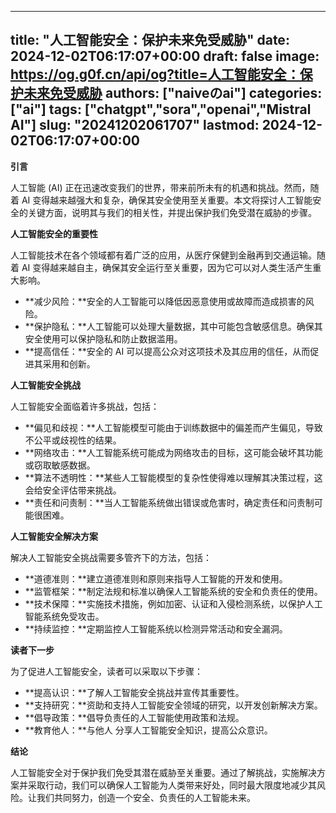 
---
title: "人工智能安全：保护未来免受威胁"
date: 2024-12-02T06:17:07+00:00
draft: false
image: https://og.g0f.cn/api/og?title=人工智能安全：保护未来免受威胁
authors: ["naiveのai"]
categories: ["ai"]
tags: ["chatgpt","sora","openai","Mistral AI"]
slug: "20241202061707"
lastmod: 2024-12-02T06:17:07+00:00
---
**引言**

人工智能 (AI) 正在迅速改变我们的世界，带来前所未有的机遇和挑战。然而，随着 AI 变得越来越强大和复杂，确保其安全使用至关重要。本文将探讨人工智能安全的关键方面，说明其与我们的相关性，并提出保护我们免受潜在威胁的步骤。

**人工智能安全的重要性**

人工智能技术在各个领域都有着广泛的应用，从医疗保健到金融再到交通运输。随着 AI 变​​得越来越自主，确保其安全运行至关重要，因为它可以对人类生活产生重大影响。

* **减少风险：**安全的人工智能可以降低因恶意使用或故障而造成损害的风险。
* **保护隐私：**人工智能可以处理大量数据，其中可能包含敏感信息。确保其安全使用可以保护隐私和防止数据滥用。
* **提高信任：**安全的 AI 可以提高公众对这项技术及其应用的信任，从而促进其采用和创新。

**人工智能安全挑战**

人工智能安全面临着许多挑战，包括：

* **偏见和歧视：**人工智能模型可能由于训练数据中的偏差而产生偏见，导致不公平或歧视性的结果。
* **网络攻击：**人工智能系统可能成为网络攻击的目标，这可能会破坏其功能或窃取敏感数据。
* **算法不透明性：**某些人工智能模型的复杂性使得难以理解其决策过程，这会给安全评估带来挑战。
* **责任和问责制：**当人工智能系统做出错误或危害时，确定责任和问责制可能很困难。

**人工智能安全解决方案**

解决人工智能安全挑战需要多管齐下的方法，包括：

* **道德准则：**建立道德准则和原则来指导人工智能的开发和使用。
* **监管框架：**制定法规和标准以确保人工智能系统的安全和负责任的使用。
* **技术保障：**实施技术措施，例如加密、认证和入侵检测系统，以保护人工智能系统免受攻击。
* **持续监控：**定期监控人工智能系统以检测异常活动和安全漏洞。

**读者下一步**

为了促进人工智能安全，读者可以采取以下步骤：

* **提高认识：**了解人工智能安全挑战并宣传其重要性。
* **支持研究：**资助和支持人工智能安全领域的研究，以开发创新解决方案。
* **倡导政策：**倡导负责任的人工智能使用政策和法规。
* **教育他人：**与他人 分享人工智能安全知识，提高公众意识。

**结论**

人工智能安全对于保护我们免受其潜在威胁至关重要。通过了解挑战，实施解决方案并采取行动，我们可以确保人工智能为人类带来好处，同时最大限度地减少其风险。让我们共同努力，创造一个安全、负责任的人工智能未来。